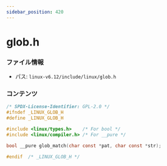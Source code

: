 ```yaml
---
sidebar_position: 420
---
```

# glob.h

### ファイル情報

- パス: `linux-v6.12/include/linux/glob.h`

### コンテンツ

```h
/* SPDX-License-Identifier: GPL-2.0 */
#ifndef _LINUX_GLOB_H
#define _LINUX_GLOB_H

#include <linux/types.h>	/* For bool */
#include <linux/compiler.h>	/* For __pure */

bool __pure glob_match(char const *pat, char const *str);

#endif	/* _LINUX_GLOB_H */

```
